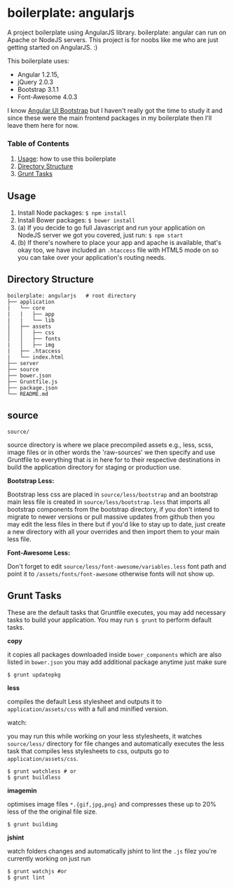 boilerplate: angularjs
======================

A project boilerplate using AngularJS library. boilerplate: angular can run on
Apache or NodeJS servers. This project is for noobs like me who are just getting
started on AngularJS. :)

This boilerplate uses:

- Angular 1.2.15,
- jQuery 2.0.3
- Bootstrap 3.1.1
- Font-Awesome 4.0.3

I know [Angular UI Bootstrap](http://angular-ui.github.io/bootstrap/) but I
haven't really got the time to study it and since these were the main frontend
packages in my boilerplate then I'll leave them here for now.


### Table of Contents

1. [Usage](#usage): how to use this boilerplate
2. [Directory Structure](#directory-structure)
3. [Grunt Tasks](#grunt-tasks)

Usage
-----

1. Install Node packages:
   `$ npm install`
2. Install Bower packages:
  `$ bower install`
3. (a) If you decide to go full Javascript and run your application on NodeJS server
       we got you covered, just run: `$ npm start`
4. (b) If there's nowhere to place your app and apache is available, that's
       okay too, we have included an `.htaccess` file with HTML5 mode on so you
       can take over your application's routing needs.

Directory Structure
-------------------

``` shell
boilerplate: angularjs   # root directory
├── application
|   └── core
|   |   ├── app
|   |   └── lib
│   ├── assets
│   │   ├── css
│   │   ├── fonts
|   │   ├── img
|   ├── .htaccess
|   └── index.html
├── server
├── source
├── bower.json
├── Gruntfile.js
├── package.json
└── README.md
```

source
------

`source/`

source directory is where we place precompiled assets e.g., less, scss, image
files or in other words the  'raw-sources' we then specify and use Gruntfile to
everything that is in here for to their respective destinations in build the
application directory for staging or production use.

**Bootstrap Less:**

Bootstrap less css are placed in `source/less/bootstrap` and an bootstrap main
less file is created in `source/less/bootstrap.less` that imports all bootstrap
components from the bootstrap directory, if you don't intend to migrate to newer
versions or pull massive updates from github then you may edit the less files
in there but if you'd like to stay up to date, just create a new directory with
all your overrides and then import them to your main less file.

**Font-Awesome Less:**

Don't forget to edit `source/less/font-awesome/variables.less` font path and
point it to `/assets/fonts/font-awesome` otherwise fonts will not show up.

Grunt Tasks
-----------

These are the default tasks that Gruntfile executes, you may add necessary tasks
to build your application. You may run `$ grunt` to perform default tasks.

**copy**

it copies all packages downloaded inside `bower_components` which are also
listed in `bower.json` you may add additional package anytime just make sure

```shell
$ grunt updatepkg
```

**less**

compiles the default Less stylesheet and outputs it to `application/assets/css`
with a full and minified version.

watch:

you may run this while working on your less stylesheets, it watches `source/less/`
directory for file changes and automatically executes the less task that compiles
less stylesheets to css, outputs go to `application/assets/css`.

```shell
$ grunt watchless # or
$ grunt buildless
```

**imagemin**

optimises image files `*.{gif,jpg,png}` and compresses
these up to 20% less of the the original file size.

```shell
$ grunt buildimg
```

**jshint**

watch folders changes and automatically jshint to lint the `.js` filez you're
currently working on just run

```shell
$ grunt watchjs #or
$ grunt lint
```